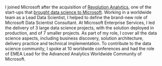 
I joined Microsoft after the acquisition of [Revolution Analytics](https://blog.revolutionanalytics.com/), one of the start-ups that [brought data science to Microsoft](https://www.zdnet.com/article/microsoft-finalizes-its-revolution-analytics-acquisition/). Working in a worldwide team as a Lead Data Scientist, I helped  to define the brand-new role of Microsoft Data Scientist Consultant. At Microsoft Enterprise Services, I led the delivery of 3 large data science projects, with the solution deployed in production, and of 7 smaller projects. As part of my role, I cover all the data science aspects, including business discovery, solution architecture, delivery practice and technical implementation. To contribute to the data science community, I spoke at 10 worldwide conferences and had the role of EMEA Lead for the Advanced Analytics Worldwide Community of Microsoft.

